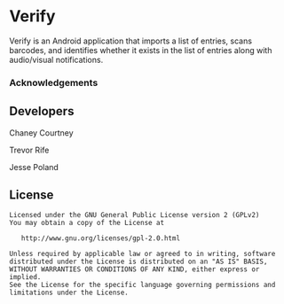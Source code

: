 # Verify

Verify is an Android application that imports a list of entries, scans barcodes, and identifies whether it exists in the list of entries along with audio/visual notifications.

### Acknowledgements
## Developers
Chaney Courtney

Trevor Rife

Jesse Poland

## License
    Licensed under the GNU General Public License version 2 (GPLv2)
    You may obtain a copy of the License at

       http://www.gnu.org/licenses/gpl-2.0.html

    Unless required by applicable law or agreed to in writing, software
    distributed under the License is distributed on an "AS IS" BASIS,
    WITHOUT WARRANTIES OR CONDITIONS OF ANY KIND, either express or implied.
    See the License for the specific language governing permissions and
    limitations under the License.